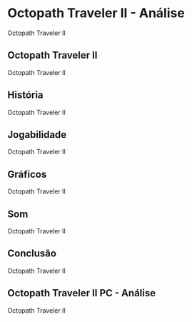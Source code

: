 ---
---

# Octopath Traveler II - Análise

Octopath Traveler II

## Octopath Traveler II

Octopath Traveler II

## História

Octopath Traveler II

## Jogabilidade

Octopath Traveler II

## Gráficos

Octopath Traveler II

## Som

Octopath Traveler II

## Conclusão

Octopath Traveler II

## Octopath Traveler II PC - Análise

Octopath Traveler II
